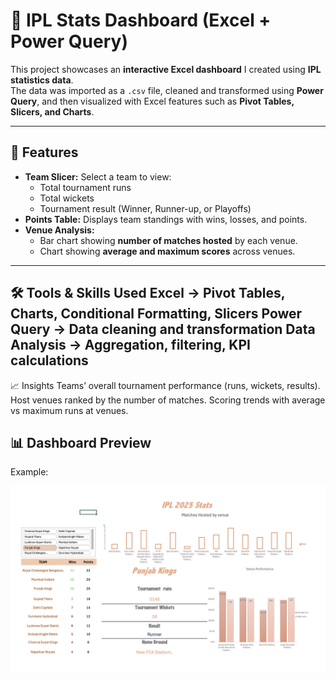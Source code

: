 # 🏏 IPL Stats Dashboard (Excel + Power Query)

This project showcases an **interactive Excel dashboard** I created using **IPL statistics data**.  
The data was imported as a `.csv` file, cleaned and transformed using **Power Query**, and then visualized with Excel features such as **Pivot Tables, Slicers, and Charts**.

---

## 🔹 Features
- **Team Slicer:** Select a team to view:
  - Total tournament runs  
  - Total wickets  
  - Tournament result (Winner, Runner-up, or Playoffs)  
- **Points Table:** Displays team standings with wins, losses, and points.  
- **Venue Analysis:**
  - Bar chart showing **number of matches hosted** by each venue.  
  - Chart showing **average and maximum scores** across venues.  

---
🛠️ Tools & Skills Used
Excel → Pivot Tables, Charts, Conditional Formatting, Slicers
Power Query → Data cleaning and transformation
Data Analysis → Aggregation, filtering, KPI calculations
---
📈 Insights
Teams’ overall tournament performance (runs, wickets, results).
Host venues ranked by the number of matches.
Scoring trends with average vs maximum runs at venues.
## 📊 Dashboard Preview


Example:

![excel-IPL-stats-dashboard](IPL_Dash.jpg)
